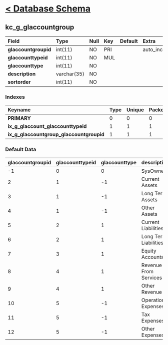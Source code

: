 # [< Database Schema](DatabaseSchema.md) #

## kc\_g\_glaccountgroup ##
| **Field** | Type | Null | Key | Default | Extra | Comment |
|:----------|:-----|:-----|:----|:--------|:------|:--------|
| **glaccountgroupid** | int(11) | NO   | PRI |         | auto\_increment |         |
| **glaccounttypeid** | int(11) | NO   | MUL |         |       |         |
| **glaccounttype** | int(11) | NO   |     |         |       |         |
| **description** | varchar(35) | NO   |     |         |       |         |
| **sortorder** | int(11) | NO   |     |         |       |         |


### Indexes ###
| **Keyname** | Type | Unique | Packed | Column | Seq | Cardinality | Collation | Null | Comment |
|:------------|:-----|:-------|:-------|:-------|:----|:------------|:----------|:-----|:--------|
| **PRIMARY** | 0    | 0      | 0      | glaccountgroupid | 1   | 12          | A         | 0    | 0       |
| **ix\_g\_glaccount\_glaccounttypeid** | 1    | 1      | 1      | glaccounttypeid | 1   |             | A         | 1    | 1       |
| **ix\_g\_glaccountgroup\_glaccountgroupid** | 1    | 1      | 1      | glaccountgroupid | 1   |             | A         | 1    | 1       |


### Default Data ###
| glaccountgroupid | glaccounttypeid | glaccounttype | description | sortorder |
|:-----------------|:----------------|:--------------|:------------|:----------|
| -1               | 0               | 0             | SysOwned    | 0         |
| 2                | 1               | -1            | Current Assets | 1         |
| 3                | 1               | -1            | Long Term Assets | 2         |
| 4                | 1               | -1            | Other Assets | 3         |
| 5                | 2               | 1             | Current Liabilities | 1         |
| 6                | 2               | 1             | Long Term Liabilities | 2         |
| 7                | 3               | 1             | Equity Accounts | 1         |
| 8                | 4               | 1             | Revenue From Services | 1         |
| 9                | 4               | 1             | Other Revenue | 2         |
| 10               | 5               | -1            | Operational Expenses | 1         |
| 11               | 5               | -1            | Tax Expenses | 2         |
| 12               | 5               | -1            | Other Expenses | 3         |